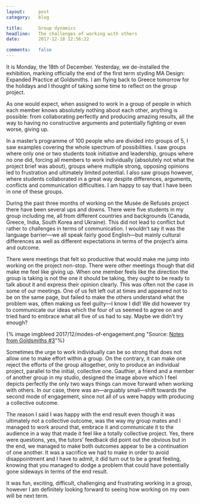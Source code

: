 ```yaml
---
layout:     post
category:   blog

title:      Group dynamics
headline:   The challenges of working with others
date:       2017-12-18 12:56:22

comments:   false
---
```

It is Monday, the 18th of December. Yesterday, we de-installed the exhibition, marking officially the end of the first term styding MA Design: Expanded Practice at Goldsmiths. I am flying back to Greece tomorrow for the holidays and I thought of taking some time to reflect on the group project.

As one would expect, when assigned to work in a group of people in which each member knows absolutely nothing about each other, anything is possible: from collaborating perfectly and producing amazing results, all the way to having no constructive arguments and potentially fighting or even worse, giving up.

In a master’s programme of 100 people who are divided into groups of 5, I saw examples covering the whole spectrum of possibilities. I saw groups where only one or two students took initiative and leadership, groups where no one did, forcing all members to work individually (absolutely not what the project brief was about), groups where multiple strong, opposing opinions led to frustration and ultimately limited potential. I also saw groups however, where students collaborated in a great way despite differences, arguments, conflicts and communication difficulties. I am happy to say that I have been in one of these groups.

During the past three months of working on the Musée de Refusés project there have been several ups and downs. There were five students in my group including me, all from different countries and backgrounds (Canada, Greece, India, South Korea and Ukraine). This did not lead to conflict but rather to challenges in terms of communication. I wouldn’t say it was the language barrier—we all speak fairly good English—but mainly cultural differences as well as different expectations in terms of the project’s aims and outcome.

There were meetings that felt so productive that would make me jump into working on the project non-stop. There were other meetings though that did make me feel like giving up. When one member feels like the direction the group is taking is not the one it should be taking, they ought to be ready to talk about it and express their opinion clearly. This was often not the case in some of our meetings. One of us felt left out at times and appeared not to be on the same page, but failed to make the others understand what the problem was, often making us feel guilty—I know I did! We did however try to communicate our ideas which the four of us seemed to agree on and tried hard to embrace what all five of us had to say. Maybe we didn’t try enough?

{% image imgbleed 2017/12/modes-of-engagement.png "Source: [Notes from Goldsmiths #3](https://medium.com/@Gauthier.Roussilhe/notes-from-goldsmiths-3-1c70a1edcfde)"%}

Sometimes the urge to work individually can be so strong that does not allow one to make effort within a group. On the contrary, it can make one reject the efforts of the group altogether, only to produce an individual project, parallel to the initial, collective one. Gauthier, a friend and a member of another group in my studio, designed the image above which I feel depicts perfectly the only two ways things can move forward when working with others. In our case, there was an—arguably small—shift towards the second mode of engagement, since not all of us were happy with producing a collective outcome.

The reason I said I was happy with the end result even though it was ultimately not a collective outcome, was the way my group mates and I managed to work around that, embrace it and communicate it to the audience in a way that made it feel like a totally collective project. Yes, there were questions, yes, the tutors’ feedback did point out the obvious but in the end, we managed to make both outcomes appear to be a continuation of one another. It was a sacrifice we had to make in order to avoid disappointment and I have to admit, it did turn out to be a great feeling, knowing that you managed to dodge a problem that could have potentially gone sideways in terms of the end result.

It was fun, exciting, difficult, challenging and frustrating working in a group, however I am definitely looking forward to seeing how working on my own will be next term.